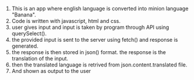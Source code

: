 1. This is an app where english language is converted into minion language "Banana".
2. Code is written with javascript, html and css.
3. user gives input and input is taken by program through API using querySelect().
4. the provided input is sent to the server using fetch() and response is generated.
5. the response is then stored in json() format. the response is the translation of the input.
6. then the translated language is retrived from json.content.translated file.
7. And shown as output to the user

